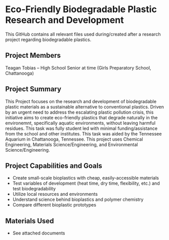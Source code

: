 # Eco-Friendly Biodegradable Plastic Research and Development
This GitHub contains all relevant files used during/created after a research project regarding biodegradable plastics.
## Project Members
Teagan Tobias – High School Senior at time (Girls Preparatory School, Chattanooga)
## Project Summary
This Project focuses on the research and development of biodegradable plastic materials as a sustainable alternative to conventional plastics. Driven by an urgent need to address the escalating plastic pollution crisis, this initiative aims to create eco-friendly plastics that degrade naturally in the environemnt, specifically aquatic environments, without leaving harmful residues. This task was fully student led with minimal funding/assistance from the school and other institutes. This task was aided by the Tennessee Aquarium in Chattanooga, Tennessee. This project uses Chemical Engineering, Materials Science/Engineering, and Environmental Science/Engineering.
## Project Capabilities and Goals
- Create small-scale bioplastics with cheap, easily-accessible materials
- Test variables of development (heat time, dry time, flexibility, etc.) and test biodegradability
- Utilize local resources and environments
- Understand science behind bioplastics and polymer chemistry
- Compare different bioplastic prototypes
## Materials Used
- See attached documents
